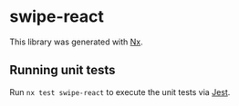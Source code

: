 # swipe-react

This library was generated with [Nx](https://nx.dev).

## Running unit tests

Run `nx test swipe-react` to execute the unit tests via [Jest](https://jestjs.io).
